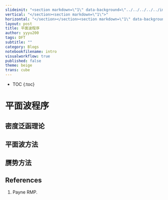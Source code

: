 ```yaml
---
slideinit: "<section markdown=\"1\" data-background=\"../../../../../img/slidebackground.png\"><section markdown=\"1\">"
vertical: "</section><section markdown=\"1\">"
horizontal: "</section></section><section markdown=\"1\" data-background=\"../../../../../img/slidebackground.png\"><section markdown=\"1\">"
layout: post
title: 平面波程序
author: yyyu200
tags: DFT
subtitle: ""
category: Blogs
notebookfilename: intro
visualworkflow: true
published: false
theme: beige
trans: cube
---
```



* TOC
{:toc}

# 平面波程序

## 密度泛函理论

## 平面波方法

## 赝势方法

## References

1. Payne RMP.

